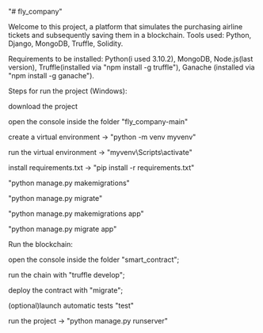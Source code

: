 "# fly_company" 

Welcome to this project, a platform that simulates the purchasing airline tickets and subsequently saving them in a blockchain.
Tools used: Python, Django, MongoDB, Truffle, Solidity.

Requirements to be installed: Python(i used 3.10.2), MongoDB, Node.js(last version), Truffle(installed via "npm install -g truffle"), Ganache (installed via "npm install -g ganache").


Steps for run the project (Windows):

download the project

open the console inside the folder "fly_company-main"

create a virtual environment -> "python -m venv myvenv"

run the virtual environment -> "myvenv\Scripts\activate"

install requirements.txt -> "pip install -r requirements.txt"

"python manage.py makemigrations"

"python manage.py migrate"

"python manage.py makemigrations app"

"python manage.py migrate app"


Run the blockchain:

open the console inside the folder "smart_contract";

run the chain with "truffle develop";

deploy the contract with "migrate";

(optional)launch automatic tests "test"



run the project -> "python manage.py runserver"

